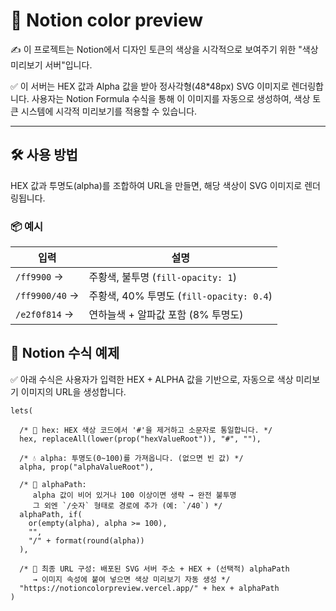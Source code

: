 

# 🎨 Notion color preview

✍️ 이 프로젝트는 Notion에서 디자인 토큰의 색상을 시각적으로 보여주기 위한 "색상 미리보기 서버"입니다.

✅ 이 서버는 HEX 값과 Alpha 값을 받아 정사각형(48*48px) SVG 이미지로 렌더링합니다.
사용자는 Notion Formula 수식을 통해 이 이미지를 자동으로 생성하여,
색상 토큰 시스템에 시각적 미리보기를 적용할 수 있습니다.

---

## 🛠️ 사용 방법

HEX 값과 투명도(alpha)를 조합하여 URL을 만들면, 해당 색상이 SVG 이미지로 렌더링됩니다.

### 📦 예시

| 입력 | 설명 |
|------|------|
| `/ff9900` → | 주황색, 불투명 (`fill-opacity: 1`) |
| `/ff9900/40` → | 주황색, 40% 투명도 (`fill-opacity: 0.4`) |
| `/e2f0f814` → | 연하늘색 + 알파값 포함 (8% 투명도) |


## 🧠 Notion 수식 예제

✅ 아래 수식은 사용자가 입력한 HEX + ALPHA 값을 기반으로,
자동으로 색상 미리보기 이미지의 URL을 생성합니다.

```/* ✍️ lets()는 여러 변수에 값을 할당하고, 이를 조합해 최종 결과를 계산하는 구조입니다. */
lets(

  /* 🎨 hex: HEX 색상 코드에서 '#'을 제거하고 소문자로 통일합니다. */
  hex, replaceAll(lower(prop("hexValueRoot")), "#", ""),

  /* 💧 alpha: 투명도(0~100)를 가져옵니다. (없으면 빈 값) */
  alpha, prop("alphaValueRoot"),

  /* 🧪 alphaPath: 
     alpha 값이 비어 있거나 100 이상이면 생략 → 완전 불투명  
     그 외엔 `/숫자` 형태로 경로에 추가 (예: `/40`) */
  alphaPath, if(
    or(empty(alpha), alpha >= 100),
    "",
    "/" + format(round(alpha))
  ),

  /* 🔗 최종 URL 구성: 배포된 SVG 서버 주소 + HEX + (선택적) alphaPath
     → 이미지 속성에 붙여 넣으면 색상 미리보기 자동 생성 */
  "https://notioncolorpreview.vercel.app/" + hex + alphaPath
)
